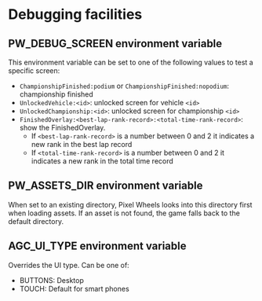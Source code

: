 # Debugging facilities

## PW_DEBUG_SCREEN environment variable

This environment variable can be set to one of the following values to test a
specific screen:

- `ChampionshipFinished:podium` or `ChampionshipFinished:nopodium`:
  championship finished
- `UnlockedVehicle:<id>`: unlocked screen for vehicle `<id>`
- `UnlockedChampionship:<id>`: unlocked screen for championship `<id>`
- `FinishedOverlay:<best-lap-rank-record>:<total-time-rank-record>`: show the FinishedOverlay.
    - If `<best-lap-rank-record>` is a number between 0 and 2 it indicates a new rank in the best lap record
    - If `<total-time-rank-record>` is a number between 0 and 2 it indicates a new rank in the total time record

## PW_ASSETS_DIR environment variable

When set to an existing directory, Pixel Wheels looks into this directory first when loading assets. If an asset is not found, the game falls back to the default directory.

## AGC_UI_TYPE environment variable

Overrides the UI type. Can be one of:
- BUTTONS: Desktop
- TOUCH: Default for smart phones
